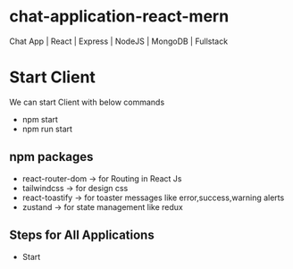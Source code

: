 # chat-application-react-mern
Chat App | React | Express | NodeJS | MongoDB | Fullstack

# Start Client
We can start Client with below commands
 - npm start 
 - npm run start
 
## npm packages
 - react-router-dom -> for Routing in React Js
 - tailwindcss -> for design css
 - react-toastify -> for toaster messages like error,success,warning alerts
 - zustand -> for state management like redux

## Steps for All Applications
 - Start

